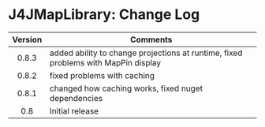 # J4JMapLibrary: Change Log

|Version|Comments|
|:-----:|--------|
|0.8.3|added ability to change projections at runtime, fixed problems with MapPin display|
|0.8.2|fixed problems with caching|
|0.8.1|changed how caching works, fixed nuget dependencies|
|0.8|Initial release|
